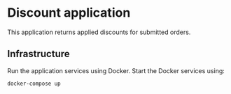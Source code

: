 # Discount application

This application returns applied discounts for submitted orders.

## Infrastructure

Run the application services using Docker. Start the Docker services using:
```
docker-compose up
```
